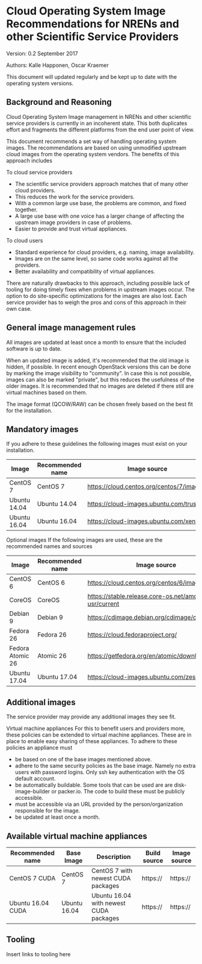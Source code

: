 # Cloud Operating System Image Recommendations for NRENs and other Scientific Service Providers

Version: 0.2 September 2017

Authors: Kalle Happonen, Oscar Kraemer

This document will updated regularly and be kept up to date with the operating system versions.

## Background and Reasoning

Cloud Operating System Image management in NRENs and other scientific service providers is currently in an incoherent state. This both duplicates effort and fragments the different platforms from the end user point of view.

This document recommends a set way of handling operating system images. The recommendations are based on using unmodified upstream cloud images from the operating system vendors. The benefits of this approach includes

To cloud service providers

 * The scientific service providers approach matches that of many other cloud providers.
 * This reduces the work for the service providers.
 * With a common large use base, the problems are common, and fixed together.
 * A large use base with one voice has a larger change of affecting the upstream image providers in case of problems.
 * Easier to provide and trust virtual appliances.

To cloud users

 * Standard experience for cloud providers, e.g. naming, image availability.
 * Images are on the same level, so same code works against all the providers.
 * Better availability and compatibility of virtual appliances.

There are naturally drawbacks to this approach, including possible lack of tooling for doing timely fixes when problems in upstream images occur. The option to do site-specific optimizations for the images are also lost. Each service provider has to weigh the pros and cons of this approach in their own case.

## General image management rules

All images are updated at least once a month to ensure that the included software is up to date.

When an updated image is added, it's recommended that the old image is hidden, if possible. In recent enough OpenStack versions this can be done by marking the image visibility to "community". In case this is not possible, images can also be marked "private", but this reduces the usefulness of the older images. It is recommended that no images are deleted if there still are virtual machines based on them.

The image format (QCOW/RAW) can be chosen freely based on the best fit for the installation.

## Mandatory images
If you adhere to these guidelines the following images must exist on your installation.

Image | Recommended name | Image source
--- | --- | ---
CentOS 7  | CentOS 7 | https://cloud.centos.org/centos/7/images/
Ubuntu 14.04 | Ubuntu 14.04 | https://cloud-images.ubuntu.com/trusty/
Ubuntu 16.04 | Ubuntu 16.04 | https://cloud-images.ubuntu.com/xenial/

Optional images
If the following images are used, these are the recommended names and sources

Image | Recommended name | Image source
--- | --- | ---
CentOS 6 | CentOS 6 | https://cloud.centos.org/centos/6/images/
CoreOS | CoreOS | https://stable.release.core-os.net/amd64-usr/current
Debian 9 | Debian 9 | https://cdimage.debian.org/cdimage/openstack/
Fedora 26 | Fedora 26 | https://cloud.fedoraproject.org/
Fedora Atomic 26 | Atomic 26 | https://getfedora.org/en/atomic/download/
Ubuntu 17.04 | Ubuntu 17.04 | https://cloud-images.ubuntu.com/zesty/


## Additional images
The service provider may provide any additional images they see fit.

Virtual machine appliances
For this to benefit users and providers more, these policies can be extended to virtual machine appliances. These are in place to enable easy sharing of these appliances. To adhere to these policies an appliance must

 * be based on one of the base images mentioned above.
 * adhere to the same security policies as the base image. Namely no extra users with password logins. Only ssh key authentication with the OS default account.
 * be automatically buildable. Some tools that can be used are are disk-image-builder or packer.io. The code to build these must be publicly accessible.
 * must be accessible via an URL provided by the person/organization responsible for the image.
 * be updated at least once a month.

## Available virtual machine appliances
Recommended name | Base Image | Description | Build source | Image source
--- | --- | --- | --- | --- 
CentOS 7 CUDA | CentOS 7 | CentOS 7 with newest CUDA packages | https:// | https://
Ubuntu 16.04 CUDA | Ubuntu 16.04 | Ubuntu 16.04 with newest CUDA packages | https:// | https://

## Tooling
Insert links to tooling here

